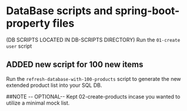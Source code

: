 # DataBase scripts and spring-boot-property files

(DB SCRIPTS LOCATED IN DB-SCRIPTS DIRECTORY)
Run the `01-create user` script

## ADDED new script for 100 new items 

Run the `refresh-database-with-100-products` script to generate the new extended product list into your SQL DB.


##NOTE 
-- OPTIONAL-- 
Kept 02-create-products incase you wanted to utilize a minimal mock list.
 
